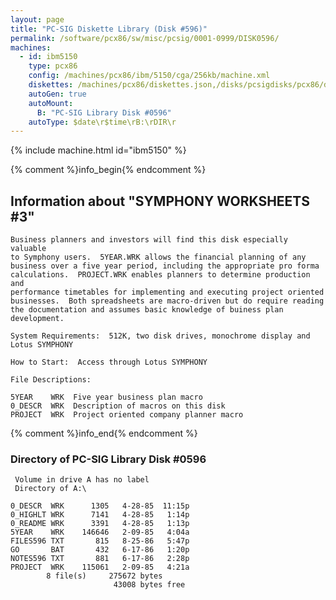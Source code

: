 ```yaml
---
layout: page
title: "PC-SIG Diskette Library (Disk #596)"
permalink: /software/pcx86/sw/misc/pcsig/0001-0999/DISK0596/
machines:
  - id: ibm5150
    type: pcx86
    config: /machines/pcx86/ibm/5150/cga/256kb/machine.xml
    diskettes: /machines/pcx86/diskettes.json,/disks/pcsigdisks/pcx86/diskettes.json
    autoGen: true
    autoMount:
      B: "PC-SIG Library Disk #0596"
    autoType: $date\r$time\rB:\rDIR\r
---
```


{% include machine.html id="ibm5150" %}

{% comment %}info_begin{% endcomment %}

## Information about "SYMPHONY WORKSHEETS #3"

    Business planners and investors will find this disk especially valuable
    to Symphony users.  5YEAR.WRK allows the financial planning of any
    business over a five year period, including the appropriate pro forma
    calculations.  PROJECT.WRK enables planners to determine production and
    performance timetables for implementing and executing project oriented
    businesses.  Both spreadsheets are macro-driven but do require reading
    the documentation and assumes basic knowledge of buiness plan
    development.
    
    System Requirements:  512K, two disk drives, monochrome display and
    Lotus SYMPHONY
    
    How to Start:  Access through Lotus SYMPHONY
    
    File Descriptions:
    
    5YEAR    WRK  Five year business plan macro
    0_DESCR  WRK  Description of macros on this disk
    PROJECT  WRK  Project oriented company planner macro
{% comment %}info_end{% endcomment %}


### Directory of PC-SIG Library Disk #0596

     Volume in drive A has no label
     Directory of A:\

    0_DESCR  WRK      1305   4-28-85  11:15p
    0_HIGHLT WRK      7141   4-28-85   1:14p
    0_README WRK      3391   4-28-85   1:13p
    5YEAR    WRK    146646   2-09-85   4:04a
    FILES596 TXT       815   8-25-86   5:47p
    GO       BAT       432   6-17-86   1:20p
    NOTES596 TXT       881   6-17-86   2:28p
    PROJECT  WRK    115061   2-09-85   4:21a
            8 file(s)     275672 bytes
                           43008 bytes free

